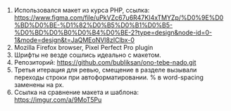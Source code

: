 1. Использовался макет из курса PHP, ссылка:
https://www.figma.com/file/uPkVZc67u6R47KI4xTMYZp/%D0%9E%D0%BD%D0%BE-%D1%82%D0%B5%D0%B1%D0%B5-%D0%BD%D0%B0%D0%B4%D0%BE-2?type=design&node-id=0-1&mode=design&t=JaQMEoNVl8zIClbx-0
2. Mozilla Firefox browser, Pixel Perfect Pro plugin
3. Шрифты не везде сошлись идеально с макетом.
4. Репозиторий: https://github.com/bubliksan/ono-tebe-nado.git
5. Третья итерация для ревью, смещение в разделе <cover> вызывали переходы строки при автоформатировании. % в word-spacing заменены на px.
6. Ссылка на сравнение макета и шаблона: https://imgur.com/a/9MoT5Pu